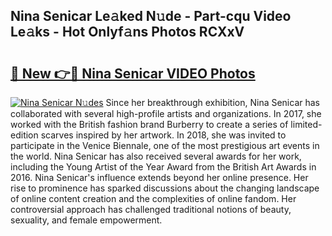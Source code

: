 ## Nina Senicar Le𝚊ked N𝚞de - Part-cqu Video Le𝚊ks - Hot Onlyf𝚊ns Photos RCXxV

# <h2><a href="http://ab89999.deff.icu/?id=Nina+Senicar">🔗 New 👉🔴 Nina Senicar VIDEO Photos</a></h2>

[![Nina Senicar N𝚞des](https://i.imgur.com/rIISA9y.gif)](http://ab89999.deff.icu/?id=Nina+Senicar)
Since her breakthrough exhibition, Nina Senicar has collaborated with several high-profile artists and organizations. In 2017, she worked with the British fashion brand Burberry to create a series of limited-edition scarves inspired by her artwork. In 2018, she was invited to participate in the Venice Biennale, one of the most prestigious art events in the world. Nina Senicar has also received several awards for her work, including the Young Artist of the Year Award from the British Art Awards in 2016. Nina Senicar's influence extends beyond her online presence. Her rise to prominence has sparked discussions about the changing landscape of online content creation and the complexities of online fandom. Her controversial approach has challenged traditional notions of beauty, sexuality, and female empowerment.
